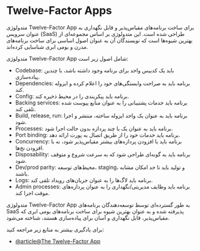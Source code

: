 # Twelve-Factor Apps

متدولوژی Twelve-Factor App برای ساخت برنامه‌های مقیاس‌پذیر و قابل نگهداری به عنوان سرویس (SaaS) طراحی شده است. این متدولوژی بر اساس مجموعه‌ای از بهترین شیوه‌ها است که نویسندگان آن به عنوان اصول اساسی برای ساخت برنامه‌های مدرن و بومی ابری شناسایی کرده‌اند.

متدولوژی Twelve-Factor App شامل اصول زیر است:

- Codebase: باید یک کدبیس واحد برای برنامه وجود داشته باشد، با چندین پیاده‌سازی.
- Dependencies: برنامه باید به صراحت وابستگی‌های خود را اعلام کرده و ایزوله کند.
- Config: برنامه باید پیکربندی را در محیط ذخیره کند.
- Backing services: برنامه باید خدمات پشتیبانی را به عنوان منابع پیوست شده تلقی کند.
- Build, release, run: برنامه باید به عنوان یک واحد ایزوله ساخته، منتشر و اجرا شود.
- Processes: برنامه باید به عنوان یک یا چند پردازه بدون حالت اجرا شود.
- Port binding: برنامه باید خدمات خود را از طریق اتصال به پورت ارائه دهد.
- Concurrency: برنامه باید با افزودن پردازه‌های بیشتر مقیاس‌پذیر شود، نه با افزودن نخ‌ها.
- Disposability: برنامه باید به گونه‌ای طراحی شود که به سرعت شروع و متوقف شود.
- Dev/prod parity: محیط‌های توسعه، staging، و تولید باید تا حد امکان مشابه باشند.
- Logs: برنامه باید لاگ‌ها را به عنوان جریان‌های رویداد تلقی کند.
- Admin processes: برنامه باید وظایف مدیریتی/نگهداری را به عنوان پردازه‌های موقت اجرا کند.

متدولوژی Twelve-Factor App به طور گسترده‌ای توسط توسعه‌دهندگان برنامه‌های SaaS پذیرفته شده و به عنوان بهترین شیوه برای ساخت برنامه‌های بومی ابری که مقیاس‌پذیر، قابل نگهداری و آسان برای پیاده‌سازی هستند، شناخته می‌شود.

برای یادگیری بیشتر به منابع زیر مراجعه کنید:

- [@article@The Twelve-Factor App](https://12factor.net/)
